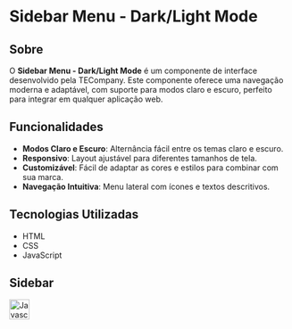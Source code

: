 # Sidebar Menu - Dark/Light Mode


## Sobre

O **Sidebar Menu - Dark/Light Mode** é um componente de interface desenvolvido pela TECompany. Este componente oferece uma navegação moderna e adaptável, com suporte para modos claro e escuro, perfeito para integrar em qualquer aplicação web.

## Funcionalidades

- **Modos Claro e Escuro**: Alternância fácil entre os temas claro e escuro.
- **Responsivo**: Layout ajustável para diferentes tamanhos de tela.
- **Customizável**: Fácil de adaptar as cores e estilos para combinar com sua marca.
- **Navegação Intuitiva**: Menu lateral com ícones e textos descritivos.

## Tecnologias Utilizadas

- HTML
- CSS
- JavaScript


## Sidebar
<a href="file:///C:/Users/Jo%C3%A3o%20Oliveira/Desktop/projetos%20git/Sidebar%20Menu%20-%20Dark%20Light%20Mode/index.html" target="_blank" rel="noreferrer"><img src="file:///C:/Users/Jo%C3%A3o%20Oliveira/Desktop/projetos%20git/Sidebar%20Menu%20-%20Dark%20Light%20Mode/index.html" width="36" height="36" alt="Javascript" /></a>


